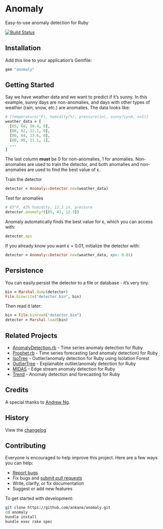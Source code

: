 # Anomaly

Easy-to-use anomaly detection for Ruby

[![Build Status](https://github.com/ankane/anomaly/workflows/build/badge.svg?branch=master)](https://github.com/ankane/anomaly/actions)

## Installation

Add this line to your application’s Gemfile:

```ruby
gem "anomaly"
```

## Getting Started

Say we have weather data and we want to predict if it’s sunny. In this example, sunny days are non-anomalies, and days with other types of weather (rain, snow, etc.) are anomalies. The data looks like:

```ruby
# [temperature(°F), humidity(%), pressure(in), sunny?(y=0, n=1)]
weather_data = [
  [85, 68, 10.4, 0],
  [88, 62, 12.1, 0],
  [86, 64, 13.6, 0],
  [88, 90, 11.1, 1],
  ...
]
```

The last column **must** be 0 for non-anomalies, 1 for anomalies. Non-anomalies are used to train the detector, and both anomalies and non-anomalies are used to find the best value of ε.

Train the detector

```ruby
detector = Anomaly::Detector.new(weather_data)
```

Test for anomalies

```ruby
# 85°F, 42% humidity, 12.3 in. pressure
detector.anomaly?([85, 42, 12.3])
```

Anomaly automatically finds the best value for ε, which you can access with:

```ruby
detector.eps
```

If you already know you want ε = 0.01, initialize the detector with:

```ruby
detector = Anomaly::Detector.new(weather_data, eps: 0.01)
```

## Persistence

You can easily persist the detector to a file or database - it’s very tiny.

```ruby
bin = Marshal.dump(detector)
File.binwrite("detector.bin", bin)
```

Then read it later:

```ruby
bin = File.binread("detector.bin")
detector = Marshal.load(bin)
```

## Related Projects

- [AnomalyDetection.rb](https://github.com/ankane/AnomalyDetection.rb) - Time series anomaly detection for Ruby
- [Prophet.rb](https://github.com/ankane/prophet-ruby) - Time series forecasting (and anomaly detection) for Ruby
- [IsoTree](https://github.com/ankane/isotree-ruby) - Outlier/anomaly detection for Ruby using Isolation Forest
- [OutlierTree](https://github.com/ankane/outliertree-ruby) - Explainable outlier/anomaly detection for Ruby
- [MIDAS](https://github.com/ankane/midas-ruby) - Edge stream anomaly detection for Ruby
- [Trend](https://github.com/ankane/trend-ruby) - Anomaly detection and forecasting for Ruby

## Credits

A special thanks to [Andrew Ng](https://www.coursera.org/learn/machine-learning).

## History

View the [changelog](https://github.com/ankane/anomaly/blob/master/CHANGELOG.md)

## Contributing

Everyone is encouraged to help improve this project. Here are a few ways you can help:

- [Report bugs](https://github.com/ankane/anomaly/issues)
- Fix bugs and [submit pull requests](https://github.com/ankane/anomaly/pulls)
- Write, clarify, or fix documentation
- Suggest or add new features

To get started with development:

```sh
git clone https://github.com/ankane/anomaly.git
cd anomaly
bundle install
bundle exec rake spec
```
